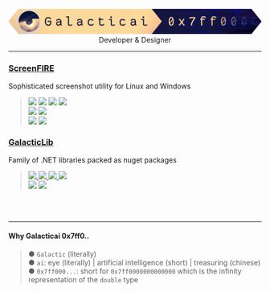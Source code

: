 <p align=center>
    <img width=960 src="/Galacticai.png" />
    <br/>
    Developer & Designer
</p>

---

### [ScreenFIRE](https://github.com/Galacticai/ScreenFIRE)
Sophisticated screenshot utility for Linux and Windows

> <img src="https://img.shields.io/badge/-Targeting-gray" />
> <img src="https://img.shields.io/badge/.NET-7-0078D4?labelColor=512BD4" />
> <img src="https://img.shields.io/badge/-Windows-white?logo=windows-11&logoColor=0078D4" />
> <img src="https://img.shields.io/badge/-Linux-white?logo=linux&logoColor=806412" />
> <br/>
> <img src="https://img.shields.io/badge/-Made%20with-gray" />
> <img src="https://img.shields.io/badge/-GTK%23-white?logo=gtk&logoColor=5ba511" />
> <br/>
> <img src="https://img.shields.io/badge/%C2%A9Galacticai-2023-white?link=https://github.com/Galacticai" />
> <img src="https://img.shields.io/github/license/Galacticai/ScreenFIRE?label=&color=white&logo=gnu&logoColor=A42E2B">

### [GalacticLib](https://github.com/Galacticai/GalacticLib)
Family of .NET libraries packed as nuget packages
> <a href="#"> 
>     <img src="https://img.shields.io/badge/-Targeting-gray" />
>     <img src="https://img.shields.io/badge/.NET-7-0078D4?labelColor=512BD4" />
>     <img src="https://img.shields.io/badge/-Windows-white?logo=windows-11&logoColor=0078D4" />
>     <img src="https://img.shields.io/badge/-Linux-white?logo=linux&logoColor=806412" />
> </a>
> <br/>
> <img src="https://img.shields.io/badge/%C2%A9Galacticai-2023-white?link=https://github.com/Galacticai" />
> <img src="https://img.shields.io/github/license/Galacticai/GalacticLib?label=&color=white&logo=gnu&logoColor=A42E2B">

<br/>
<br/>

---

#### Why Galacticai 0x7ff0..
> ● `Galactic` (literally)
> <br/>
> ● `ai`: eye (literally) | artificial intelligence (short) | treasuring (chinese)
> <br/>
> ● `0x7ff000...`: short for `0x7ff0000000000000` which is the infinity representation of the `double` type
